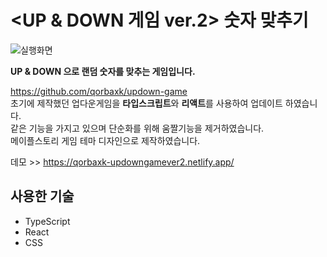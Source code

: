 # <UP & DOWN 게임 ver.2> 숫자 맞추기
![실행화면](https://user-images.githubusercontent.com/97217443/186084164-e3843c9b-341b-4e15-a177-bfc830e30ff3.png)

**UP & DOWN 으로 랜덤 숫자를 맞추는 게임입니다.**

https://github.com/qorbaxk/updown-game <br>
초기에 제작했던 업다운게임을 **타입스크립트**와 **리액트**를 사용하여 업데이트 하였습니다.<br>
같은 기능을 가지고 있으며 단순화를 위해 움짤기능을 제거하였습니다.<br>
메이플스토리 게임 테마 디자인으로 제작하였습니다.

데모 >> https://qorbaxk-updowngamever2.netlify.app/

## 사용한 기술
* TypeScript
* React
* CSS
